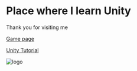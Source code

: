 # Place where I learn Unity

Thank you for visiting me

[Game page](https://b1oki.itch.io/roll-a-ball-unity-tutorial)

[Unity Tutorial](https://unity3d.com/learn/tutorials/s/roll-ball-tutorial)

![logo](https://img.itch.zone/aW1nLzIwMzI1NjgucG5n/315x250%23c/gtxGR4.png)
